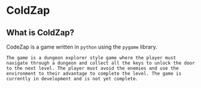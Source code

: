 # ColdZap
##  What is ColdZap?
CodeZap is a game written in `python` using the `pygame` library.  

    The game is a dungeon explorer style game where the player must navigate through a dungeon and collect all the keys to unlock the door to the next level. The player must avoid the enemies and use the environment to their advantage to complete the level. The game is currently in development and is not yet complete.